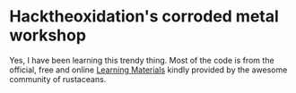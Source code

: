 # Hacktheoxidation's corroded metal workshop

Yes, I have been learning this trendy thing. Most of the code is from the
official, free and online [Learning Materials](https://www.rust-lang.org/learn)
kindly provided by the awesome community of rustaceans.
